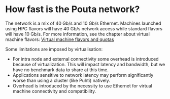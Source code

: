 # How fast is the Pouta network?

The network is a mix of 40 Gb/s and 10 Gb/s Ethernet. Machines launched using HPC flavors will have 40 Gb/s network access while standard flavors will have 10 Gb/s. For more information, see the chapter about virtual machine flavors: [Virtual machine flavors and quotas](/cloud/pouta/vm-flavors-and-billing)

Some limitations are imposed by virtualisation:

   - For intra node and external connectivity some overhead is introduced because of virtualization. This will impact latency and bandwidth, but we have no benchmark data to share at this time.
   - Applications sensitive to network latency may perform significantly worse than using a cluster (like Puhti) natively.
   - Overhead is introduced by the necessity to use Ethernet for virtual machine connectivity and compatibility.
